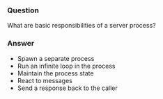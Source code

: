 ### Question
What are basic responsibilities of a server process?


### Answer
-   Spawn a separate process
-   Run an infinite loop in the process
-   Maintain the process state
-   React to messages
-   Send a response back to the caller


